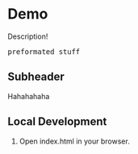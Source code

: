 # Demo

Description!
<pre>preformated stuff</pre>

## Subheader

Hahahahaha

## Local Development

1. Open index.html in your browser.